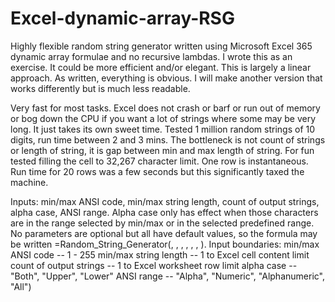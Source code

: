 # Excel-dynamic-array-RSG
Highly flexible random string generator written using Microsoft Excel 365 dynamic array formulae and no recursive lambdas.  I wrote this as an exercise.  It could be more efficient and/or elegant.  This is largely a linear approach.  As written, everything is obvious.  I will make another version that works differently but is much less readable.

Very fast for most tasks.  Excel does not crash or barf or run out of memory or bog down the CPU if you want a lot of strings where some may be very long.  It just takes its own sweet time.  Tested 1 million random strings of 10 digits, run time between 2 and 3 mins.  The bottleneck is not count of strings or length of string, it is gap between min and max length of string.  For fun tested filling the cell to 32,267 character limit.  One row is instantaneous.  Run time for 20 rows was a few seconds but this significantly taxed the machine.

Inputs:  min/max ANSI code, min/max string length, count of output strings, alpha case, ANSI range.  Alpha case only has effect when those characters are in the range selected by min/max or in the selected predefined range.  No parameters are optional but all have default values, so the formula may be written =Random_String_Generator(, , , , , , ).
Input boundaries:
min/max ANSI code -- 1 - 255
min/max string length -- 1 to Excel cell content limit
count of output strings -- 1 to Excel worksheet row limit
alpha case -- "Both", "Upper", "Lower"
ANSI range -- "Alpha", "Numeric", "Alphanumeric", "All")
